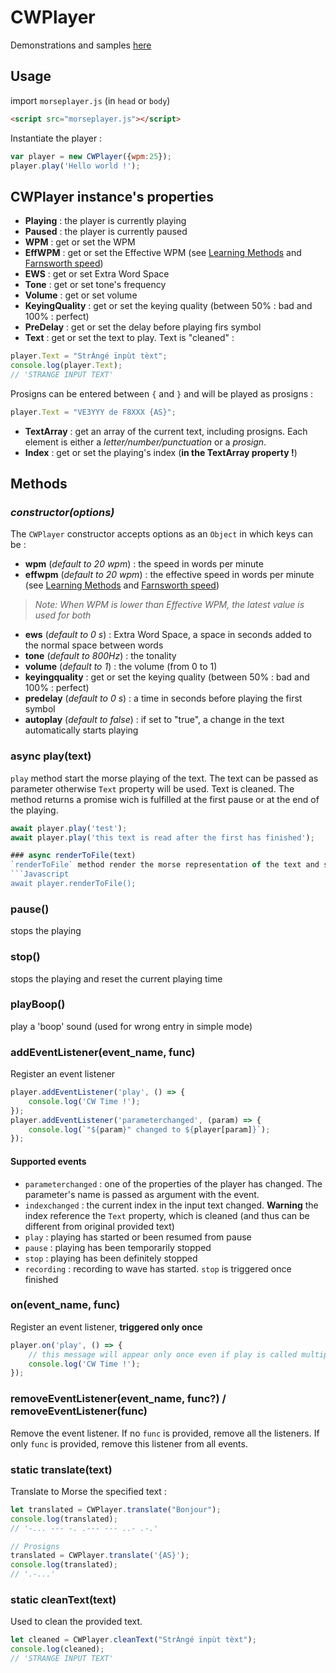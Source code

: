 # CWPlayer

Demonstrations and samples [here](https://spasutto.github.io/cw-trainer/samples.html)

## Usage

import `morseplayer.js` (in `head` or `body`)
```HTML
<script src="morseplayer.js"></script>
```
Instantiate the player :
```Javascript
var player = new CWPlayer({wpm:25});
player.play('Hello world !');
```

## CWPlayer instance's properties
 - **Playing** : the player is currently playing
 - **Paused** : the player is currently paused
 - **WPM** : get or set the WPM
 - **EffWPM** : get or set the Effective WPM (see [Learning Methods](https://en.wikipedia.org/wiki/Morse_code#Learning_methods) and [Farnsworth speed](http://www.arrl.org/files/file/Technology/x9004008.pdf))
 - **EWS** : get or set Extra Word Space
 - **Tone** : get or set tone's frequency
 - **Volume** : get or set volume
 - **KeyingQuality** : get or set the keying quality (between 50% : bad and 100% : perfect)
 - **PreDelay** : get or set the delay before playing firs symbol
 - **Text** : get or set the text to play. Text is "cleaned" :
```Javascript
player.Text = "StrÀngé ïnpùt tèxt";
console.log(player.Text);
// 'STRANGE INPUT TEXT'
```
Prosigns can be entered between `{` and `}` and will be played as prosigns :
```Javascript
player.Text = "VE3YYY de F8XXX {AS}";
```
 - **TextArray** : get an array of the current text, including prosigns. Each element is either a *letter/number/punctuation* or a *prosign*.
 - **Index** : get or set the playing's index (**in the TextArray property !**)

## Methods
### _constructor(options)_
The `CWPlayer` constructor accepts options as an `Object` in which keys can be :
 - **wpm** (_default to 20 wpm_) : the speed in words per minute
 - **effwpm** (_default to 20 wpm_) : the effective speed in words per minute (see [Learning Methods](https://en.wikipedia.org/wiki/Morse_code#Learning_methods) and [Farnsworth speed](http://www.arrl.org/files/file/Technology/x9004008.pdf))
 > _Note: When WPM is lower than Effective WPM, the latest value is used for both_
 - **ews** (_default to 0 s_) : Extra Word Space, a space in seconds added to the normal space between words
 - **tone** (_default to 800Hz_) : the tonality
 - **volume** (_default to 1_) : the volume (from 0 to 1)
 - **keyingquality** : get or set the keying quality (between 50% : bad and 100% : perfect)
 - **predelay** (_default to 0 s_) : a time in seconds before playing the first symbol
 - **autoplay** (_default to false_) : if set to "true", a change in the text automatically starts playing

### async play(text)
`play` method start the morse playing of the text. The text can be passed as parameter otherwise `Text` property will be used. Text is cleaned. The method returns a promise wich is fulfilled at the first pause or at the end of the playing.
```Javascript
await player.play('test');
await player.play('this text is read after the first has finished');

### async renderToFile(text)
`renderToFile` method render the morse representation of the text and save it to a .wav file. The text can be passed as parameter otherwise `Text` property will be used. Text is cleaned. The method returns a promise wich is fulfilled at the end of the conversion to .wav file.
```Javascript
await player.renderToFile();
```

### pause()
stops the playing

### stop()
stops the playing and reset the current playing time

### playBoop()
play a 'boop' sound (used for wrong entry in simple mode)

### addEventListener(event_name, func)
Register an event listener
```Javascript
player.addEventListener('play', () => {
    console.log('CW Time !');
});
player.addEventListener('parameterchanged', (param) => {
    console.log(`"${param}" changed to ${player[param]}`);
});
```

#### Supported events
 - `parameterchanged` : one of the properties of the player has changed. The parameter's name is passed as argument with the event.
 - `indexchanged` : the current index in the input text changed. **Warning** the index reference the `Text` property, which is cleaned (and thus can be different from original provided text)
 - `play` : playing has started or been resumed from pause
 - `pause` : playing has been temporarily stopped
 - `stop` : playing has been definitely stopped
 - `recording` : recording to wave has started. `stop` is triggered once finished

### on(event_name, func)
Register an event listener, **triggered only once**
```Javascript
player.on('play', () => {
    // this message will appear only once even if play is called multiple times
    console.log('CW Time !');
});
```

### removeEventListener(event_name, func?) / removeEventListener(func)
Remove the event listener. If no `func` is provided, remove all the listeners. If only `func` is provided, remove this listener from all events.

### static translate(text)
Translate to Morse the specified text :
```Javascript
let translated = CWPlayer.translate("Bonjour");
console.log(translated);
// '-... --- -. .--- --- ..- .-.'

// Prosigns
translated = CWPlayer.translate('{AS}');
console.log(translated);
// '.-...'
```

### static cleanText(text)
Used to clean the provided text.
```Javascript
let cleaned = CWPlayer.cleanText("StrÀngé ïnpùt tèxt");
console.log(cleaned);
// 'STRANGE INPUT TEXT'
```
